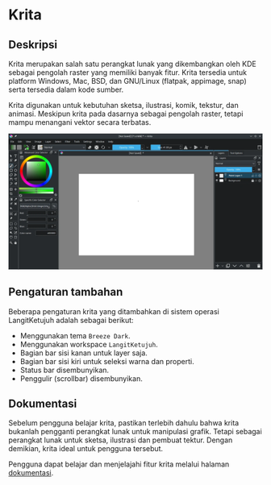 # Krita

## Deskripsi

Krita merupakan salah satu perangkat lunak yang dikembangkan oleh KDE sebagai pengolah raster yang memiliki banyak fitur. Krita tersedia untuk platform Windows, Mac, BSD, dan GNU/Linux (flatpak, appimage, snap) serta tersedia dalam kode sumber.

Krita digunakan untuk kebutuhan sketsa, ilustrasi, komik, tekstur, dan animasi. Meskipun krita pada dasarnya sebagai pengolah raster, tetapi mampu menangani vektor secara terbatas.

![Krita LangitKetujuh OS](../../media/image/krita-langitketujuh-id.webp)

## Pengaturan tambahan

Beberapa pengaturan krita yang ditambahkan di sistem operasi LangitKetujuh adalah sebagai berikut:

- Menggunakan tema `Breeze Dark`.
- Menggunakan workspace `LangitKetujuh`.
- Bagian bar sisi kanan untuk layer saja.
- Bagian bar sisi kiri untuk seleksi warna dan properti.
- Status bar disembunyikan.
- Penggulir (scrollbar) disembunyikan.

## Dokumentasi

Sebelum pengguna belajar krita, pastikan terlebih dahulu bahwa krita bukanlah pengganti perangkat lunak untuk manipulasi grafik. Tetapi sebagai perangkat lunak untuk sketsa, ilustrasi dan pembuat tektur. Dengan demikian, krita ideal untuk pengguna tersebut.

Pengguna dapat belajar dan menjelajahi fitur krita melalui halaman [dokumentasi](https://docs.krita.org/en/index.html).
